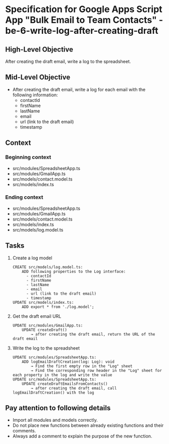 # Specification for Google Apps Script App "Bulk Email to Team Contacts" - be-6-write-log-after-creating-draft

## High-Level Objective

After creating the draft email, write a log to the spreadsheet.

## Mid-Level Objective

- After creating the draft email, write a log for each email with the following information:
    - contactId
    - firstName
    - lastName
    - email
    - url (link to the draft email)
    - timestamp

## Context

### Beginning context

- src/modules/SpreadsheetApp.ts
- src/modules/GmailApp.ts
- src/models/contact.model.ts
- src/models/index.ts

### Ending context

- src/modules/SpreadsheetApp.ts
- src/modules/GmailApp.ts
- src/models/contact.model.ts
- src/models/index.ts
- src/models/log.model.ts

## Tasks

1. Create a log model

    ```aider
    CREATE src/models/log.model.ts:
        ADD following properties to the Log interface:
          - contactId
          - firstName
          - lastName
          - email
          - url (link to the draft email)
          - timestamp
    UPDATE src/models/index.ts:
        ADD export * from './log.model';
    ```

2. Get the draft email URL
    ```aider
    UPDATE src/modules/GmailApp.ts:
        UPDATE createDraft()
            → after creating the draft email, return the URL of the draft email
    ```

3. Write the log to the spreadsheet

    ```aider
    UPDATE src/modules/SpreadsheetApp.ts:
        ADD logEmailDraftCreation(log: Log): void
            → Find the first empty row in the "Log" sheet
            → Find the corresponding row header in the "Log" sheet for each property in the log and write the value
    UPDATE src/modules/SpreadsheetApp.ts:
        UPDATE createDraftEmailsFromContacts()
            → after creating the draft email, call logEmailDraftCreation() with the log
    ```
   
##  Pay attention to following details

- Import all modules and models correctly.
- Do not place new functions between already existing functions and their comments. 
- Always add a comment to explain the purpose of the new function.
